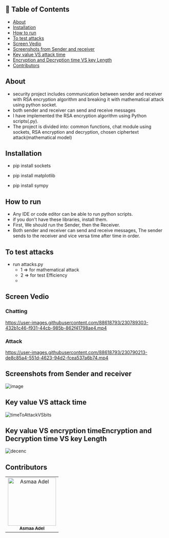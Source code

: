 ## 📝 Table of Contents

- [About ](#about-)
- [Installation ](#installation-)
- [How to run ](#run)
- [To test attacks ](#to-test-attacks-)
- [Screen Vedio ](#screen-vedio)
- [Screenshots from Sender and receiver ](#screen-shot)
- [Key value VS attack time ](#key-value-vs-attack-time-)
- [Encryption and Decryption time VS key Length ](#encryption-time)
- [Contributors ](#contributors-)

## About <a name = "about"></a>
- security project includes communication between sender and receiver with RSA encryption algorithm and breaking it with mathematical attack using python socket.
- both sender and receiver can send and receive messages
- I have implemented the RSA encryption algorithm using Python scripts(.py).
- The project is divided into: common functions, chat module using sockets, RSA encryption and decryption, chosen ciphertext attack(mathematical model)

## Installation <a name = "installation"></a>

- pip install sockets

- pip install matplotlib

- pip install sympy
## How to run <a name = "run"></a>
- Any IDE or code editor can be able to run python scripts.
- if you don't have these libraries, install them.
- First, We should run the Sender, then the Receiver.
- Both sender and receiver can send and receive messages, The sender sends to the receiver and vice versa time after time in order.


## To test attacks <a name = "attacks"></a>
- run attacks.py
  - 1 => for mathematical attack
  - 2 => for test Efficiency
  - 
## Screen Vedio <a name = "screen-vedio"></a>

### Chatting
https://user-images.githubusercontent.com/88618793/230789303-432b1c46-f931-44cb-985b-862f41798ae4.mp4

### Attack
https://user-images.githubusercontent.com/88618793/230790213-de8c85a4-551d-4623-94d2-fcea537a6b74.mp4




## Screenshots from Sender and receiver <a name = "screen-shot"></a>
![image](https://user-images.githubusercontent.com/88618793/230746369-5297edfb-8a24-4845-938a-9a099a7595af.png)

## Key value VS attack time <a name = "key-value-vs-attack-time"></a>
![timeToAttackVSbits](https://user-images.githubusercontent.com/88618793/230743985-fbe33b04-4700-4a28-ac0c-ed43b90f72e1.png)

## Key value VS encryption timeEncryption and Decryption time VS key Length <a name = "encryption-time"></a>
![decenc](https://user-images.githubusercontent.com/88618793/230790974-5742be7f-f5f3-4fb8-8cca-98203a7d30e9.PNG)

## Contributors <a name = "Contributors"></a>

<table>
  <tr>
    <td align="center">
    <a href="https://github.com/asmaaadel0" target="_black">
    <img src="https://avatars.githubusercontent.com/u/88618793?s=400&u=886a14dc5ef5c205a8e51942efe9665ed8fd4717&v=4" width="150px;" alt="Asmaa Adel"/>
    <br />
    <sub><b>Asmaa Adel</b></sub></a>
    
  </tr>
 </table>

